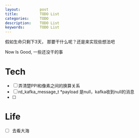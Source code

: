 ```yaml
---
layout:     	post
title:      	TODO List
categories: 	TODO
description:   	TODO List
keywords: 		TODO List
---
```

假如生命只剩下3天， 那要干什么呢？还是来实现些想法吧



Now Is Good, 一些还没干的事

# Tech

- [ ] 弄清楚PPI和像素之间的换算关系
- [ ] rd_kafka_message_t *payload 是null，kafka收到null的消息
- [ ] 

# Life

- [ ] 去看大海

